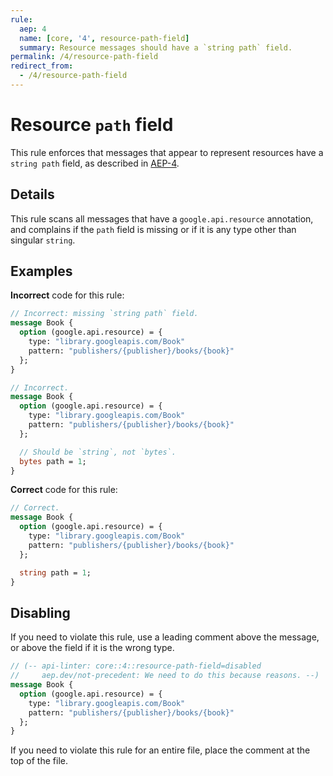 ```yaml
---
rule:
  aep: 4
  name: [core, '4', resource-path-field]
  summary: Resource messages should have a `string path` field.
permalink: /4/resource-path-field
redirect_from:
  - /4/resource-path-field
---
```


# Resource `path` field

This rule enforces that messages that appear to represent resources have a
`string path` field, as described in [AEP-4][].

## Details

This rule scans all messages that have a `google.api.resource` annotation, and
complains if the `path` field is missing or if it is any type other than
singular `string`.

## Examples

**Incorrect** code for this rule:

```proto
// Incorrect: missing `string path` field.
message Book {
  option (google.api.resource) = {
    type: "library.googleapis.com/Book"
    pattern: "publishers/{publisher}/books/{book}"
  };
}
```

```proto
// Incorrect.
message Book {
  option (google.api.resource) = {
    type: "library.googleapis.com/Book"
    pattern: "publishers/{publisher}/books/{book}"
  };

  // Should be `string`, not `bytes`.
  bytes path = 1;
}
```

**Correct** code for this rule:

```proto
// Correct.
message Book {
  option (google.api.resource) = {
    type: "library.googleapis.com/Book"
    pattern: "publishers/{publisher}/books/{book}"
  };

  string path = 1;
}
```

## Disabling

If you need to violate this rule, use a leading comment above the message, or
above the field if it is the wrong type.

```proto
// (-- api-linter: core::4::resource-path-field=disabled
//     aep.dev/not-precedent: We need to do this because reasons. --)
message Book {
  option (google.api.resource) = {
    type: "library.googleapis.com/Book"
    pattern: "publishers/{publisher}/books/{book}"
  };
}
```

If you need to violate this rule for an entire file, place the comment at the
top of the file.

[aep-4]: http://aep.dev/4
[aep.dev/not-precedent]: https://aep.dev/not-precedent

